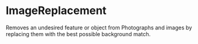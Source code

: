# ImageReplacement
Removes an undesired feature or object from Photographs and images by replacing them with the best possible background match.
